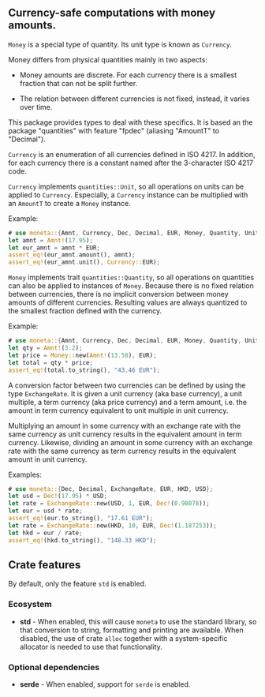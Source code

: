 ## Currency-safe computations with money amounts.

`Money` is a special type of quantity. Its unit type is known as `Currency`.

Money differs from physical quantities mainly in two aspects:

* Money amounts are discrete. For each currency there is a smallest fraction
  that can not be split further.

* The relation between different currencies is not fixed, instead, it varies
  over time.

This package provides types to deal with these specifics. It is based an the
package "quantities" with feature "fpdec" (aliasing "AmountT" to "Decimal").

`Currency` is an enumeration of all currencies defined in ISO 4217. In
addition, for each currency there is a constant named after the 3-character
ISO 4217 code.

`Currency` implements `quantities::Unit`, so all operations on units can be 
applied to `Currency`. Especially, a `Currency` instance can be multiplied 
with an `AmountT` to create a `Money` instance.

Example:

```rust
# use moneta::{Amnt, Currency, Dec, Decimal, EUR, Money, Quantity, Unit};
let amnt = Amnt!(17.95);
let eur_amnt = amnt * EUR;
assert_eq!(eur_amnt.amount(), amnt);
assert_eq!(eur_amnt.unit(), Currency::EUR);
```

`Money` implements trait `quantities::Quantity`, so all operations on
quantities can also be applied to instances of `Money`. Because there is no
fixed relation between currencies, there is no implicit conversion between
money amounts of different currencies. Resulting values are always quantized
to the smallest fraction defined with the currency.

Example:

```rust
# use moneta::{Amnt, Currency, Dec, Decimal, EUR, Money, Quantity, Unit};
let qty = Amnt!(3.2);
let price = Money::new(Amnt!(13.58), EUR);
let total = qty * price;
assert_eq!(total.to_string(), "43.46 EUR");
```

A conversion factor between two currencies can be defined by using the
type `ExchangeRate`. It is given a unit currency (aka base currency), a unit
multiple, a term currency (aka price currency) and a term amount, i.e. the
amount in term currency equivalent to unit multiple in unit currency.

Multiplying an amount in some currency with an exchange rate with the same
currency as unit currency results in the equivalent amount in term currency.
Likewise, dividing an amount in some currency with an exchange rate with the
same currency as term currency results in the equivalent amount in unit
currency.

Examples:

```rust
# use moneta::{Dec, Decimal, ExchangeRate, EUR, HKD, USD};
let usd = Dec!(17.95) * USD;
let rate = ExchangeRate::new(USD, 1, EUR, Dec!(0.98078));
let eur = usd * rate;
assert_eq!(eur.to_string(), "17.61 EUR");
let rate = ExchangeRate::new(HKD, 10, EUR, Dec!(1.187253));
let hkd = eur / rate;
assert_eq!(hkd.to_string(), "148.33 HKD");
```

## Crate features

By default, only the feature `std` is enabled.

### Ecosystem

* **std** - When enabled, this will cause `moneta` to use the standard
  library, so that conversion to string, formatting and printing are
  available. When disabled, the use of crate `alloc` together with a
  system-specific allocator is needed to use that functionality.

### Optional dependencies

* **serde** - When enabled, support for `serde` is enabled.
